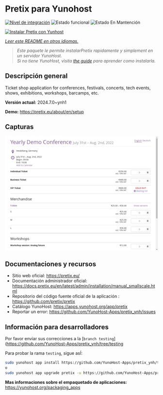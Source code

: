 <!--
Este archivo README esta generado automaticamente<https://github.com/YunoHost/apps/tree/master/tools/readme_generator>
No se debe editar a mano.
-->

# Pretix para Yunohost

[![Nivel de integración](https://dash.yunohost.org/integration/pretix.svg)](https://ci-apps.yunohost.org/ci/apps/pretix/) ![Estado funcional](https://ci-apps.yunohost.org/ci/badges/pretix.status.svg) ![Estado En Mantención](https://ci-apps.yunohost.org/ci/badges/pretix.maintain.svg)

[![Instalar Pretix con Yunhost](https://install-app.yunohost.org/install-with-yunohost.svg)](https://install-app.yunohost.org/?app=pretix)

*[Leer este README en otros idiomas.](./ALL_README.md)*

> *Este paquete le permite instalarPretix rapidamente y simplement en un servidor YunoHost.*  
> *Si no tiene YunoHost, visita [the guide](https://yunohost.org/install) para aprender como instalarla.*

## Descripción general

Ticket shop application for conferences, festivals, concerts, tech events, shows, exhibitions, workshops, barcamps, etc.

**Versión actual:** 2024.7.0~ynh1

**Demo:** <https://pretix.eu/about/en/setup>

## Capturas

![Captura de Pretix](./doc/screenshots/screenshot.png)

## Documentaciones y recursos

- Sitio web oficial: <https://pretix.eu/>
- Documentación administrador oficial: <https://docs.pretix.eu/en/latest/admin/installation/manual_smallscale.html>
- Repositorio del código fuente oficial de la aplicación : <https://github.com/pretix/pretix>
- Catálogo YunoHost: <https://apps.yunohost.org/app/pretix>
- Reportar un error: <https://github.com/YunoHost-Apps/pretix_ynh/issues>

## Información para desarrolladores

Por favor enviar sus correcciones a la [`branch testing`](https://github.com/YunoHost-Apps/pretix_ynh/tree/testing

Para probar la rama `testing`, sigue asÍ:

```bash
sudo yunohost app install https://github.com/YunoHost-Apps/pretix_ynh/tree/testing --debug
o
sudo yunohost app upgrade pretix -u https://github.com/YunoHost-Apps/pretix_ynh/tree/testing --debug
```

**Mas informaciones sobre el empaquetado de aplicaciones:** <https://yunohost.org/packaging_apps>
